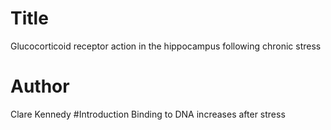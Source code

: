 # Title
Glucocorticoid receptor action in the hippocampus following chronic stress
# Author 
Clare Kennedy
#Introduction
Binding to DNA increases after stress

